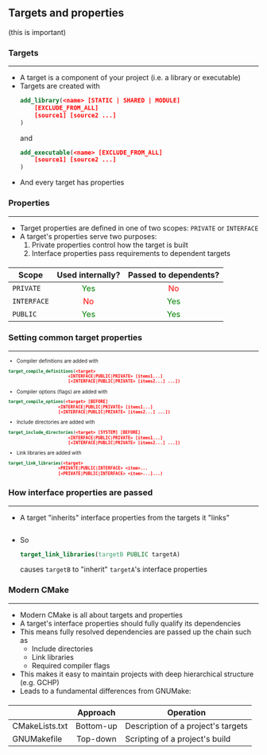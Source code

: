 
## Targets and properties

(this is important) 


<div style="text-align: left">

### Targets
---

- A target is a component of your project (i.e. a library or executable)
- Targets are created with
    ```cmake
    add_library(<name> [STATIC | SHARED | MODULE]
        [EXCLUDE_FROM_ALL]
        [source1] [source2 ...]
    )
    ```
    and
    ```cmake
    add_executable(<name> [EXCLUDE_FROM_ALL]
        [source1] [source2 ...]
    )
    ```
- And every target has properties
</div>


<div style="text-align: left">

### Properties
---

- Target properties are defined in one of two scopes: `PRIVATE` or `INTERFACE`
- A target's properties serve two purposes:
    1. Private properties control how the target is built
    2. Interface properties pass requirements to dependent targets

<div style="text-align: center; font-size: 0.6em; margin: 20px auto;">

| Scope | Used internally? | Passed to dependents? |
|---|:---:|:---:|
| `PRIVATE` | <span style="color: green;">Yes</span> | <span style="color: red;">No</span> |
| `INTERFACE` | <span style="color: red;">No</span> | <span style="color: green;">Yes</span> |
| `PUBLIC` | <span style="color: green;">Yes</span> | <span style="color: green;">Yes</span> |

</div>
</div>


<div style="text-align: left">

### Setting common target properties
---
<div style="margin: 0; font-size: 0.7em;">

- Compiler definitions are added with

```cmake
target_compile_definitions(<target>
                        <INTERFACE|PUBLIC|PRIVATE> [items1...]
                        [<INTERFACE|PUBLIC|PRIVATE> [items2...] ...])
```
- Compiler options (flags) are added with

```cmake
target_compile_options(<target> [BEFORE]
                    <INTERFACE|PUBLIC|PRIVATE> [items1...]
                    [<INTERFACE|PUBLIC|PRIVATE> [items2...] ...])
```
- Include directories are added with

```cmake
target_include_directories(<target> [SYSTEM] [BEFORE]
                        <INTERFACE|PUBLIC|PRIVATE> [items1...]
                        [<INTERFACE|PUBLIC|PRIVATE> [items2...] ...])
```

- Link libraries are added with 

```cmake
target_link_libraries(<target>
                    <PRIVATE|PUBLIC|INTERFACE> <item>...
                    [<PRIVATE|PUBLIC|INTERFACE> <item>...]...)
```
</div>
</div>


<div style="text-align: left">

### How interface properties are passed
---
- A target "inherits" interface properties from the targets it "links"
<img class="plain" data-src="images/target_link_libraries-2.png">

- So 
    ```cmake
    target_link_libraries(targetB PUBLIC targetA)
    ```
    causes `targetB` to "inherit" `targetA`'s interface properties
</div>

<div style="text-align: left">


### Modern CMake
---
- Modern CMake is all about targets and properties
- A target's interface properties should fully qualify its dependencies
- This means fully resolved dependencies are passed up the chain such as
    - Include directories
    - Link libraries
    - Required compiler flags
- This makes it easy to maintain projects with deep hierarchical structure (e.g. GCHP)
- Leads to a fundamental differences from GNUMake:

<div style="text-align: center; font-size: 0.6em; margin: 20px auto;">

| | Approach | Operation | 
|---|:---:|---|
| CMakeLists.txt | Bottom-up | Description of a project's targets | 
| GNUMakefile | Top-down | Scripting of a project's build |

</div>
</div>